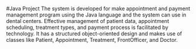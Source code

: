 #Java Project
The system is developed for make appointment and payment management program using the Java language and the system can use in dental centers. Effective management of patient data, appointment scheduling, treatment types, and payment process is facilitated by technology. It has a structured object-oriented design and makes use of classes like Patient, Appointment, Treatment, FrontOfficer, and Doctor.
